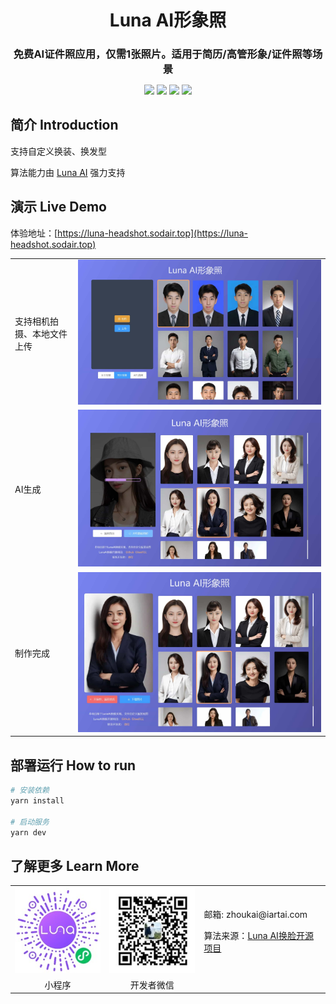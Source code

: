 <h1 align="center" style="margin: 10px 0 10px; font-weight: bold;">Luna AI形象照</h1>
<h3 align="center" style="margin-bottom: 10px;">免费AI证件照应用，仅需1张照片。适用于简历/高管形象/证件照等场景
</h3>
<p align="center">
<a href="#"><img src="https://img.shields.io/badge/Vue.js-3.4-4eb883"></a>
<a href="#"><img src="https://img.shields.io/badge/Tailwind-CSS-4ebef0"></a>
<a href="#"><img src="https://img.shields.io/badge/Vite-5-ffc018"></a>
<a href="#"><img src="https://img.shields.io/badge/Element Plus-2.7-409eff"></a>
</p>

## 简介 Introduction

支持自定义换装、换发型

算法能力由 [Luna AI](https://github.com/loxi-opensource/luna-swapping) 强力支持

## 演示 Live Demo

体验地址：[https://luna-headshot.sodair.top](https://luna-headshot.sodair.top)

<table>
	<tr>
        <td width="20%">支持相机拍摄、本地文件上传</td>
        <td><img src="./doc/image/show-1_compressed.jpg"/></td>
    </tr>
	<tr>
        <td>AI生成</td>
        <td><img src="./doc/image/show-2_compressed.jpg"/></td>
    </tr>
	<tr>
        <td>制作完成</td>
        <td><img src="./doc/image/show-3_compressed.jpg"/></td>
    </tr>
</table>

## 部署运行 How to run

```bash
# 安装依赖
yarn install

# 启动服务
yarn dev
```

## 了解更多 Learn More

<table>
    <tr>
        <td width="30%">
            <img src="./doc/image/qrcode.jpg" alt="小程序演示"/>
        </td>
        <td width="30%">
        <img src="./doc/image/wechat-contact-crop.jpg" alt="qrcode"/>
        </td>
        <td>
            <p>邮箱: zhoukai@iartai.com</p>
            <p>
                算法来源：<a href="https://github.com/loxi-opensource/luna-swapping">Luna AI换脸开源项目</a>
            </p>
        </td>
    </tr>
    <tr>
        <td align="center">
            小程序
        </td>
        <td align="center">
            开发者微信
        </td>
    </tr>
</table>
